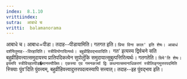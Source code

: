 ```yaml
---
index:  8.1.10
vrittiindex: 
sutra:  आबाधे च
vritti:  balamanorama 
---
```


आबाधे च। आबाधः=पीडा। तदाह--पीडायामिति। गतगत इति। `प्रिया विना काल' इति शेषः। आबाधं दर्शयितुमाह--विरहादिति। स्त्रीवियोगादित्यर्थः। बहुव्रीहिवद्भावादिति। `गत' इत्यस्य द्विर्वचने सति बहुव्रीहिवत्त्वात्समुदायस्य प्रातिपदिकत्वेन सुपोर्लुकि समुदायात्सुबुत्पत्तिरित्यर्थः। गतगतेति। `ग्रिये'ति शेषः। इयमपि स्त्रीविरहात्पीड�मानस्यौक्तिः। एकस्या एव गमनकर्त्र्या द्विः कथनात्समानाधिकरणं स्त्रीलिङ्गमुत्तरपदमिति `स्त्रियाः पुंव'दिति पुंवत्त्वम्, बहुव्रीहिवत्त्वादुत्तरपदत्वस्यापि सत्त्वात्। तदाह--इह पुंवद्भाव इति। 

